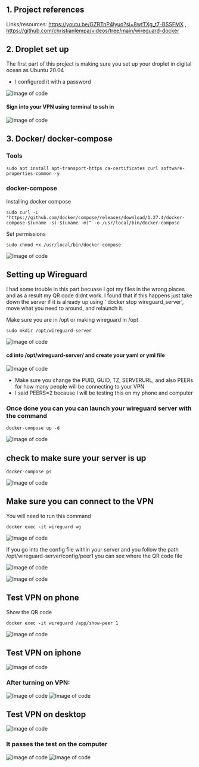 ## 1. Project references  

Links/resources: https://youtu.be/GZRTnP4lyuo?si=8wtTXg_t7-BSSFMX , https://github.com/christianlempa/videos/tree/main/wireguard-docker


## 2. Droplet set up

The first part of this project is making sure you set up your droplet in digital ocean as Ubuntu 20.04 
 - I configured it with a password

![Image of code](/assets/ip_droplet.png)

#### Sign into your VPN using terminal to ssh in

![Image of code](/assets/Launch_and_signin.png)

## 3. Docker/ docker-compose

### Tools
```shell
sudo apt install apt-transport-https ca-certificates curl software-properties-common -y
```
### docker-compose
Installing docker compose 
```shell
sudo curl -L "https://github.com/docker/compose/releases/download/1.27.4/docker-compose-$(uname -s)-$(uname -m)" -o /usr/local/bin/docker-compose
```

Set permissions
```shell
sudo chmod +x /usr/local/bin/docker-compose
```

![Image of code](/assets/sudo_curl_L.png)


## Setting up Wireguard

I had some trouble in this part becuase I got my files in the wrong places and as a result my QR code didnt work. I found that if this happens just take down the server if it is already up using ' docker stop wireguard_server', move what you need to around, and relaunch it. 

Make sure you are in /opt or making wireguard in /opt

```shell
sudo mkdir /opt/wireguard-server
```
![Image of code](/assets/in_opt.png)

#### cd into /opt/wireguard-server/ and create your yaml or yml file

![Image of code](/assets/yaml_file.png)

- Make sure you change the PUID, GUID, TZ, SERVERURL, and also PEERs for how many people will be connecting to your VPN
- I said PEERS=2 because I will be testing this on my phone and computer

### Once done you can you can launch your wireguard server with the command

```shell
docker-compose up -d
```
![Image of code](/assets/Launch_wireguard.png)

## check to make sure your server is up

```shell
docker-compose ps
```
![Image of code](/assets/wirguard_up.png)


## Make sure you can connect to the VPN 

You will need to run this command 
```shell 
docker exec -it wireguard wg 
```
![Image of code](/assets/Public_private.png)

If you go into the config file within your server and you follow the path /opt/wireguard-server/config/peer1 you can see where the QR code file 

![Image of code](/assets/config_files.png)

![Image of code](/assets/peer1.png_QR.png)

## Test VPN on phone 

Show the QR code
```shell
docker exec -it wireguard /app/show-peer 1
```
![Image of code](/assets/peer1_QR.png)



## Test VPN on iphone
![Image of code](/assets/phone_ip.png)

### After turning on VPN:
![Image of code](/assets/Interface_phone.png)
![Image of code](/assets/After_change.png)

## Test VPN on desktop
![Image of code](/assets/ip_before.png)

### It passes the test on the computer 
![Image of code](/assets/Wireguard_Active.png)
![Image of code](/assets/IP_after_comp.png)













